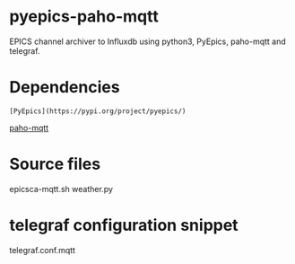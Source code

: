 # pyepics-paho-mqtt
EPICS channel archiver to Influxdb using python3, PyEpics, paho-mqtt and telegraf.

# Dependencies
	[PyEpics](https://pypi.org/project/pyepics/)
  [paho-mqtt](https://pypi.org/project/paho-mqtt/)

# Source files
  epicsca-mqtt.sh
  weather.py
  
# telegraf configuration snippet
  telegraf.conf.mqtt
  
